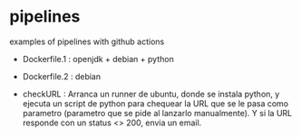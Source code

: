 # pipelines
examples of pipelines with github actions

- Dockerfile.1 : openjdk + debian + python
- Dockerfile.2 : debian

- checkURL : Arranca un runner de ubuntu, donde se instala python, y ejecuta un script de python para chequear la URL que se le pasa como parametro (parametro que se pide al lanzarlo manualmente). Y si la URL responde con un status <> 200, envia un email.

